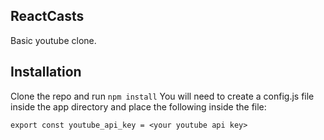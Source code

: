 ## ReactCasts

Basic youtube clone.

## Installation

Clone the repo and run `npm install`
You will need to create a config.js file inside the app directory and place the following inside the file:

```
export const youtube_api_key = <your youtube api key>
```
